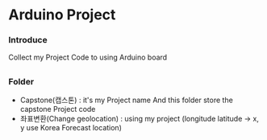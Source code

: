 # Arduino Project
### Introduce
Collect my Project Code to using Arduino board
##
### Folder
- Capstone(캡스톤) : it's my Project name And this folder store the capstone Project code
- 좌표변환(Change geolocation) : using my project (longitude latitude -> x, y use Korea Forecast location)
